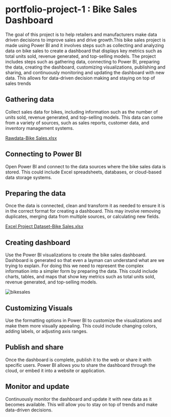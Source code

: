 # portfolio-project-1 : Bike Sales Dashboard
The goal of this project is to help retailers and manufacturers make data driven decisions to improve sales and drive growth.This bike sales project is made using Power BI and it involves steps such as collecting and analyzing data on bike sales to create a dashboard that displays key metrics such as total units sold, revenue generated, and top-selling models. The project includes steps such as gathering data, connecting to Power BI, preparing the data, creating the dashboard, customizing visualizations, publishing and sharing, and continuously monitoring and updating the dashboard with new data. This allows for data-driven decision making and staying on top of sales trends

## Gathering data
Collect sales data for bikes, including information such as the number of units sold, revenue generated, and top-selling models. This data can come from a variety of sources, such as sales reports, customer data, and inventory management systems.

[Rawdata-Bike Sales.xlsx](https://github.com/rishikeshhh/portfolio-project-1/files/10411170/Rawdata-Bike.Sales.xlsx)



## Connecting to Power BI 
Open Power BI and connect to the data sources where the bike sales data is stored. This could include Excel spreadsheets, databases, or cloud-based data storage systems.

## Preparing the data
Once the data is connected, clean and transform it as needed to ensure it is in the correct format for creating a dashboard. This may involve removing duplicates, merging data from multiple sources, or calculating new fields.

[Excel Project Dataset-Bike Sales.xlsx](https://github.com/rishikeshhh/portfolio-project-1/files/10411182/Excel.Project.Dataset-Bike.Sales.xlsx)

## Creating dashboard
Use the Power BI visualizations to create the bike sales dashboard. Dashboard is generated so that even a layman can understand what are we trying to explain. For doing this we need to represent the complex information into a simpler form by preparing the data. This could include charts, tables, and maps that show key metrics such as total units sold, revenue generated, and top-selling models.

![bikesales](https://user-images.githubusercontent.com/79984668/212314152-46bb1550-26c0-409e-8f58-6883b2882b25.PNG)


## Customizing Visuals
Use the formatting options in Power BI to customize the visualizations and make them more visually appealing. This could include changing colors, adding labels, or adjusting axis ranges.

## Publish and share
Once the dashboard is complete, publish it to the web or share it with specific users. Power BI allows you to share the dashboard through the cloud, or embed it into a website or application.

## Monitor and update 
Continuously monitor the dashboard and update it with new data as it becomes available. This will allow you to stay on top of trends and make data-driven decisions.

